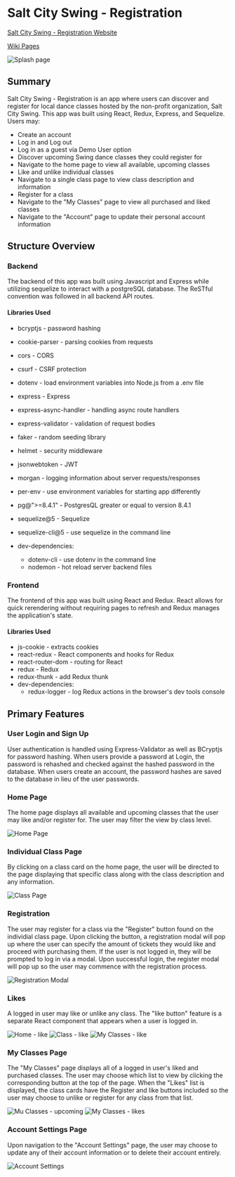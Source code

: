 # Salt City Swing - Registration

[Salt City Swing - Registration Website](https://saltcityswing-registration.herokuapp.com/)

[Wiki Pages](https://github.com/IrinaAmzashvili/react-solo-project/wiki)


![Splash page](images/splash-page.png)

## Summary

Salt City Swing - Registration is an app where users can discover and register for local dance classes hosted by the non-profit organization, Salt City Swing. This app was built using React, Redux, Express, and Sequelize. Users may:

- Create an account
- Log in and Log out
- Log in as a guest via Demo User option
- Discover upcoming Swing dance classes they could register for
- Navigate to the home page to view all available, upcoming classes
- Like and unlike individual classes
- Navigate to a single class page to view class description and information
- Register for a class
- Navigate to the "My Classes" page to view all purchased and liked classes
- Navigate to the "Account" page to update their personal account information

## Structure Overview
### Backend
The backend of this app was built using Javascript and Express while utilizing sequelize to interact with a postgreSQL database. The ReSTful convention was followed in all backend API routes.

#### Libraries Used
- bcryptjs - password hashing
- cookie-parser - parsing cookies from requests
- cors - CORS
- csurf - CSRF protection
- dotenv - load environment variables into Node.js from a .env file
- express - Express
- express-async-handler - handling async route handlers
- express-validator - validation of request bodies
- faker - random seeding library
- helmet - security middleware
- jsonwebtoken - JWT
- morgan - logging information about server requests/responses
- per-env - use environment variables for starting app differently
- pg@">=8.4.1" - PostgresQL greater or equal to version 8.4.1
- sequelize@5 - Sequelize
- sequelize-cli@5 - use sequelize in the command line

- dev-dependencies:
    - dotenv-cli - use dotenv in the command line
    - nodemon - hot reload server backend files

### Frontend
The frontend of this app was built using React and Redux. React allows for quick rerendering without requiring pages to refresh and Redux
manages the application's state.

#### Libraries Used
- js-cookie - extracts cookies
- react-redux - React components and hooks for Redux
- react-router-dom - routing for React
- redux - Redux
- redux-thunk - add Redux thunk
- dev-dependencies:
    - redux-logger - log Redux actions in the browser's dev tools console

## Primary Features
### User Login and Sign Up

User authentication is handled using Express-Validator as well as BCryptjs for password hashing. When users provide a password at Login, the password is rehashed and checked against the hashed password in the database. When users create an account, the password hashes are saved to the database in lieu of the user passwords.

### Home Page
The home page displays all available and upcoming classes that the user may like and/or register for. The user may filter the view by class level.

![Home Page](https://user-images.githubusercontent.com/79552414/123537051-d8a02f80-d6ea-11eb-9561-0231edcb8355.png)

### Individual Class Page
By clicking on a class card on the home page, the user will be directed to the page displaying that specific class along with the class description and any information.

![Class Page](https://user-images.githubusercontent.com/79552414/123537082-f8375800-d6ea-11eb-82af-6e0f630abe50.png)

### Registration
The user may register for a class via the "Register" button found on the individial class page. Upon clicking the button, a registration modal will pop up where the user can specify the amount of tickets they would like and proceed with purchasing them. If the user is not logged in, they will be prompted to log in via a modal. Upon successful login, the register modal will pop up so the user may commence with the registration process.

![Registration Modal](https://user-images.githubusercontent.com/79552414/123537102-100edc00-d6eb-11eb-8a00-0b9e3ce0e3eb.png)

### Likes
A logged in user may like or unlike any class. The "like button" feature is a separate React component that appears when a user is logged in.

![Home - like](https://user-images.githubusercontent.com/79552414/123537137-2f0d6e00-d6eb-11eb-8ffb-1fccc6630975.png)
![Class - like](https://user-images.githubusercontent.com/79552414/123537170-52381d80-d6eb-11eb-81ec-5c6619880ed9.png)
![My Classes - like](https://user-images.githubusercontent.com/79552414/123537193-6e3bbf00-d6eb-11eb-9d1b-cf9ec23fb58f.png)

### My Classes Page
The "My Classes" page displays all of a logged in user's liked and purchased classes. The user may choose which list to view by clicking the corresponding button at the top of the page. When the "Likes" list is displayed, the class cards have the Register and like buttons included so the user may choose to unlike or register for any class from that list.

![Mu Classes - upcoming](https://user-images.githubusercontent.com/79552414/123537247-ad6a1000-d6eb-11eb-89c5-daabb19024f5.png)
![My Classes - likes](https://user-images.githubusercontent.com/79552414/123537274-d12d5600-d6eb-11eb-9b60-26147560a10c.png)

### Account Settings Page
Upon navigation to the "Account Settings" page, the user may choose to update any of their account information or to delete their account entirely. 

![Account Settings]()
